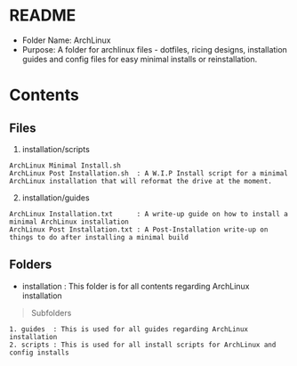 #	README
+ Folder Name: ArchLinux
+ Purpose: A folder for archlinux files - dotfiles, ricing designs, installation guides and config files for easy minimal installs or reinstallation.

# Contents
## Files
1. installation/scripts
```
ArchLinux Minimal Install.sh
ArchLinux Post Installation.sh  : A W.I.P Install script for a minimal ArchLinux installation that will reformat the drive at the moment.
```
2. installation/guides
```
ArchLinux Installation.txt      : A write-up guide on how to install a minimal ArchLinux installation
ArchLinux Post Installation.txt : A Post-Installation write-up on things to do after installing a minimal build
```

## Folders
+ installation : This folder is for all contents regarding ArchLinux installation
> Subfolders
```
1. guides  : This is used for all guides regarding ArchLinux installation
2. scripts : This is used for all install scripts for ArchLinux and config installs
```


